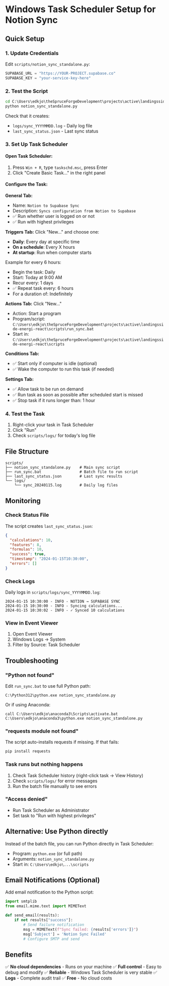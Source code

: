 # Windows Task Scheduler Setup for Notion Sync

## Quick Setup

### 1. Update Credentials
Edit `scripts/notion_sync_standalone.py`:
```python
SUPABASE_URL = "https://YOUR-PROJECT.supabase.co"
SUPABASE_KEY = "your-service-key-here"
```

### 2. Test the Script
```cmd
cd C:\Users\edkjo\theSpruceForgeDevelopment\projects\active\landingsside-energi-react\scripts
python notion_sync_standalone.py
```

Check that it creates:
- `logs/sync_YYYYMMDD.log` - Daily log file
- `last_sync_status.json` - Last sync status

### 3. Set Up Task Scheduler

#### Open Task Scheduler:
1. Press `Win + R`, type `taskschd.msc`, press Enter
2. Click "Create Basic Task..." in the right panel

#### Configure the Task:
**General Tab:**
- Name: `Notion to Supabase Sync`
- Description: `Syncs configuration from Notion to Supabase`
- ✅ Run whether user is logged on or not
- ✅ Run with highest privileges

**Triggers Tab:**
Click "New..." and choose one:
- **Daily**: Every day at specific time
- **On a schedule**: Every X hours
- **At startup**: Run when computer starts

Example for every 6 hours:
- Begin the task: Daily
- Start: Today at 9:00 AM
- Recur every: 1 days
- ✅ Repeat task every: 6 hours
- For a duration of: Indefinitely

**Actions Tab:**
Click "New..."
- Action: Start a program
- Program/script: `C:\Users\edkjo\theSpruceForgeDevelopment\projects\active\landingsside-energi-react\scripts\run_sync.bat`
- Start in: `C:\Users\edkjo\theSpruceForgeDevelopment\projects\active\landingsside-energi-react\scripts`

**Conditions Tab:**
- ✅ Start only if computer is idle (optional)
- ✅ Wake the computer to run this task (if needed)

**Settings Tab:**
- ✅ Allow task to be run on demand
- ✅ Run task as soon as possible after scheduled start is missed
- ✅ Stop task if it runs longer than: 1 hour

### 4. Test the Task
1. Right-click your task in Task Scheduler
2. Click "Run"
3. Check `scripts/logs/` for today's log file

## File Structure

```
scripts/
├── notion_sync_standalone.py    # Main sync script
├── run_sync.bat                 # Batch file to run script
├── last_sync_status.json        # Last sync results
└── logs/
    └── sync_20240115.log        # Daily log files
```

## Monitoring

### Check Status File
The script creates `last_sync_status.json`:
```json
{
  "calculations": 10,
  "features": 8,
  "formulas": 10,
  "success": true,
  "timestamp": "2024-01-15T10:30:00",
  "errors": []
}
```

### Check Logs
Daily logs in `scripts/logs/sync_YYYYMMDD.log`:
```
2024-01-15 10:30:00 - INFO - NOTION → SUPABASE SYNC
2024-01-15 10:30:00 - INFO - Syncing calculations...
2024-01-15 10:30:02 - INFO - ✓ Synced 10 calculations
```

### View in Event Viewer
1. Open Event Viewer
2. Windows Logs → System
3. Filter by Source: Task Scheduler

## Troubleshooting

### "Python not found"
Edit `run_sync.bat` to use full Python path:
```batch
C:\Python312\python.exe notion_sync_standalone.py
```

Or if using Anaconda:
```batch
call C:\Users\edkjo\anaconda3\Scripts\activate.bat
C:\Users\edkjo\anaconda3\python.exe notion_sync_standalone.py
```

### "requests module not found"
The script auto-installs requests if missing. If that fails:
```cmd
pip install requests
```

### Task runs but nothing happens
1. Check Task Scheduler history (right-click task → View History)
2. Check `scripts/logs/` for error messages
3. Run the batch file manually to see errors

### "Access denied"
- Run Task Scheduler as Administrator
- Set task to "Run with highest privileges"

## Alternative: Use Python directly

Instead of the batch file, you can run Python directly in Task Scheduler:
- Program: `python.exe` (or full path)
- Arguments: `notion_sync_standalone.py`
- Start in: `C:\Users\edkjo\...\scripts`

## Email Notifications (Optional)

Add email notification to the Python script:
```python
import smtplib
from email.mime.text import MIMEText

def send_email(results):
    if not results["success"]:
        # Send failure notification
        msg = MIMEText(f"Sync failed: {results['errors']}")
        msg['Subject'] = 'Notion Sync Failed'
        # Configure SMTP and send
```

## Benefits

✅ **No cloud dependencies** - Runs on your machine
✅ **Full control** - Easy to debug and modify
✅ **Reliable** - Windows Task Scheduler is very stable
✅ **Logs** - Complete audit trail
✅ **Free** - No cloud costs
